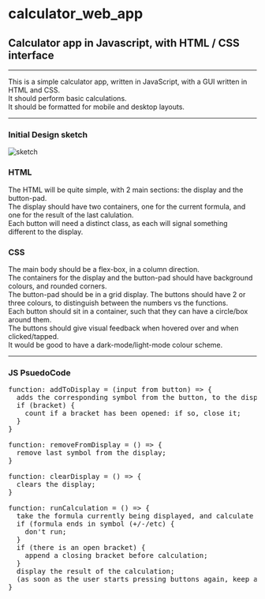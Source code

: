 # calculator_web_app
## Calculator app in Javascript, with HTML / CSS interface
-----------------------------------------------------------------------------------------------
This is a simple calculator app, written in JavaScript, with a GUI written in HTML and CSS.<br>
It should perform basic calculations.<br>
It should be formatted for mobile and desktop layouts.<br>

-----------------------------------------------------------------------------------------------
### Initial Design sketch
![sketch](https://i.imgur.com/qNUewL5.png)<br>
### HTML
The HTML will be quite simple, with 2 main sections: the display and the button-pad.<br>
The display should have two containers, one for the current formula, and one for the result of the last calulation.<br>
Each button will need a distinct class, as each will signal something different to the display.<br>
### CSS
The main body should be a flex-box, in a column direction.<br>
The containers for the display and the button-pad should have background colours, and rounded corners.<br>
The button-pad should be in a grid display. The buttons should have 2 or three colours, to distinguish between the numbers vs the functions.<br>
Each button should sit in a container, such that they can have a circle/box around them.<br>
The buttons should give visual feedback when hovered over and when clicked/tapped.<br>
It would be good to have a dark-mode/light-mode colour scheme.<br>

-----------------------------------------------------------------------------------------------
### JS PsuedoCode
<pre>
function: addToDisplay = (input from button) => {
  adds the corresponding symbol from the button, to the display;
  if (bracket) {
    count if a bracket has been opened: if so, close it;
  }
}

function: removeFromDisplay = () => {
  remove last symbol from the display;
}

function: clearDisplay = () => {
  clears the display;
}

function: runCalculation = () => {
  take the formula currently being displayed, and calculate it;
  if (formula ends in symbol (+/-/etc) {
    don't run;
  }
  if (there is an open bracket) {
    append a closing bracket before calculation;
  }
  display the result of the calculation;
  (as soon as the user starts pressing buttons again, keep a save of the result in the other container in the display);
}

